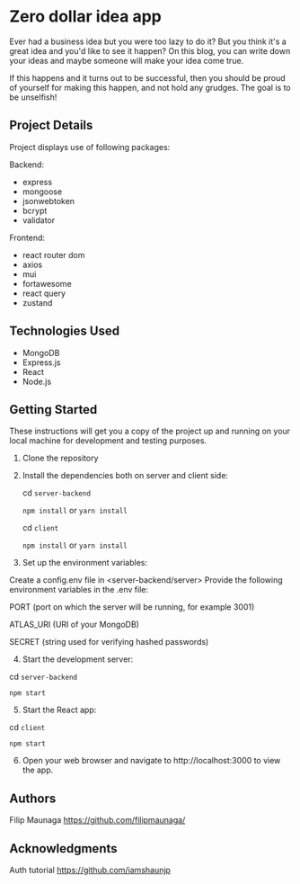 # Zero dollar idea app

Ever had a business idea but you were too lazy to do it? But you think it's a great idea and you'd like to see it happen?
On this blog, you can write down your ideas and maybe someone will make your idea come true.

If this happens and it turns out to be successful, then you should be proud of yourself for making this happen, and not hold any grudges. The goal is to be unselfish!

## Project Details

Project displays use of following packages:

Backend:
- express
- mongoose
- jsonwebtoken
- bcrypt
- validator

Frontend:
- react router dom
- axios
- mui
- fortawesome
- react query
- zustand

## Technologies Used

- MongoDB
- Express.js
- React
- Node.js

## Getting Started

These instructions will get you a copy of the project up and running on your local machine for development and testing purposes.

1. Clone the repository

2. Install the dependencies both on server and client side:

   cd `server-backend`
   
   `npm install` or `yarn install`

   cd `client`
   
   `npm install` or `yarn install`

3. Set up the environment variables:

Create a config.env file in <server-backend/server>
Provide the following environment variables in the .env file:

PORT (port on which the server will be running, for example 3001)
   
ATLAS_URI (URI of your MongoDB)
   
SECRET (string used for verifying hashed passwords)

4.  Start the development server:

cd `server-backend`

`npm start`

5. Start the React app:

cd `client`

`npm start`

6. Open your web browser and navigate to http://localhost:3000 to view the app.

## Authors

Filip Maunaga https://github.com/filipmaunaga/

## Acknowledgments

Auth tutorial https://github.com/iamshaunjp
